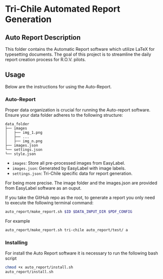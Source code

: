 # Tri-Chile Automated Report Generation

## Auto Report Description

This folder contains the Automatic Report software which utilize LaTeX for typesetting documents. The goal of this project is to streamline the daily report creation process for R.O.V. pilots.

## Usage

Below are the instructions for using the Auto-Report.

### Auto-Report

Proper data organization is crucial for running the Auto-report software. Ensure your data folder adheres to the following structure:

```plaintext
data_folder
├── images
│   ├── img_1.png
│   ├── ...
│   ├── img_n.png
├── images.json
└── settings.json
└── style.json
```

- `images`: Store all pre-processed images from EasyLabel.
- `images.json`: Generated by EasyLabel with image labels.
- `settings.json`: Tri-Chile specific data for report generation.

For being more precise. The image folder and the images.json are provided from EasyLabel software as an ouput.

If you take the GitHub repo as the root, to generate a report you only need to execute the following terminal command:

```bash	
auto_report/make_report.sh $ID $DATA_INPUT_DIR $PDF_CONFIG 
```

For example

```bash	
auto_report/make_report.sh tri-chile auto_report/test/ a
```

### Installing

For install the Auto Report software it is necessary to run the following bash script

```bash	
chmod +x auto_report/install.sh
auto_report/install.sh
```